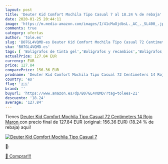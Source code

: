 ```yaml
---
layout: post
title: 'Deuter Kid Comfort Mochila Tipo Casual 7 al 18.24 % de rebaja'
date: 2020-01-25 20:44:11
image: 'https://m.media-amazon.com/images/I/41cMuOjdbsL._AC_._SL400_.jpg'
comments: true
category: ofertas
author: 'tole.es'
slug: 'B07GL4VQMD-es Deuter Kid Comfort Mochila Tipo Casual 72 Centimeters 14...'
sku: 'B07GL4VQMD-es'
tags: [ 'Bolígrafos de tinta gel','Bolígrafos y recambios','Bolígrafos, lápices y útiles de escritura','Oficina y papelería','Recambios para bolígrafos y plumas','mochila', ]
actualPrice: 127.84 EUR
currency: EUR
price: 127.84
comparePrice: 156.36 EUR
prodname: 'Deuter Kid Comfort Mochila Tipo Casual 72 Centimeters 14 Rojo  Maron '
country: 'es'
flag: '🇪🇸'
brand: ''
buyurl: 'https://www.amazon.es/dp/B07GL4VQMD/?tag=tolees-21'
descuento: '18.24'
average: '127.84'
---
```


Tienes [Deuter Kid Comfort Mochila Tipo Casual 72 Centimeters 14 Rojo  Maron ](https://www.amazon.es/dp/B07GL4VQMD/?tag=tolees-21) con precio final de  127.84 EUR (original: 156.36 EUR) (18.24 %  de rebaja) aqui!

[![Deuter Kid Comfort Mochila Tipo Casual 7](https://m.media-amazon.com/images/I/41cMuOjdbsL._AC_._SL400_.jpg)](https://www.amazon.es/dp/B07GL4VQMD/?tag=tolees-21)

🔎:


[🛒 Comprar!!!](https://www.amazon.es/dp/B07GL4VQMD/?tag=tolees-21)
